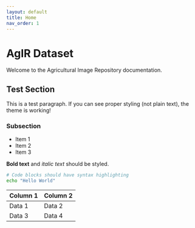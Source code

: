 ```yaml
---
layout: default
title: Home
nav_order: 1
---
```


# AgIR Dataset

Welcome to the Agricultural Image Repository documentation.

## Test Section

This is a test paragraph. If you can see proper styling (not plain text), the theme is working!

### Subsection

- Item 1
- Item 2
- Item 3

**Bold text** and *italic text* should be styled.
```bash
# Code blocks should have syntax highlighting
echo "Hello World"
```


| Column 1 | Column 2 |
|----------|----------|
| Data 1   | Data 2   |
| Data 3   | Data 4   |